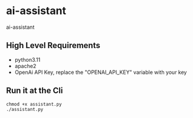 # ai-assistant
ai-assistant


## High Level Requirements
- python3.11
- apache2
- OpenAi API Key, replace the "OPENAI_API_KEY" variable with your key

## Run it at the Cli
```shell
chmod +x assistant.py
./assistant.py
```
